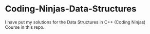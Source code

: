# Coding-Ninjas-Data-Structures
I have put my solutions for the Data Structures in C++ (Coding Ninjas) Course in this repo.

